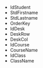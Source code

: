 - IdStudent
- StdFirstname
- StdLastname
- OrderKey
- IdDesk
- DeskRow
- DeskCol
- IdCourse
- CourseName
- IdClass
- ClassName